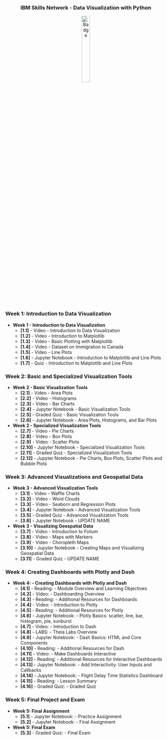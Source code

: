 <div align="center">
    <h3>IBM Skills Network - Data Visualization with Python</h3>
        <img src="/_Coursera_Data_Analysis_w_Python.png" alt="Badge" style="width:23%">
</div>

### Week 1: Introduction to Data Visualization</b>
- <b>Week 1 - Introduction to Data Visualization</b>
    - <b>[1.1]</b> - Video - Introduction to Data Visualization
    - <b>[1.2]</b> - Video - Introduction to Matplotlib
    - <b>[1.3]</b> - Video - Basic Plotting with Matplotlib
    - <b>[1.4]</b> - Video - Dataset on Immigration to Canada
    - <b>[1.5]</b> - Video - Line Plots
    - <b>[1.6]</b> - Jupyter Notebook - Introduction to Matplotlib and Line Plots
    - <b>[1.7]</b> - Quiz - Introduction to Matplotlib and Line Plots

### Week 2: Basic and Specialized Visualization Tools</b>
- <b>Week 2 - Basic Visualization Tools</b>
    - <b>[2.1]</b> - Video - Area Plots
    - <b>[2.2]</b> - Video - Histograms
    - <b>[2.3]</b> - Video - Bar Charts
    - <b>[2.4]</b> - Jupyter Notebook - Basic Visualization Tools
    - <b>[2.5]</b> - Graded Quiz - Basic Visualization Tools
    - <b>[2.6]</b> - Jupyter Notebook - Area Plots, Histograms, and Bar Plots
- <b>Week 2 - Specialized Visualization Tools</b>
    - <b>[2.7]</b> - Video - Pie Charts
    - <b>[2.8]</b> - Video - Box Plots
    - <b>[2.9]</b> - Video - Scatter Plots
    - <b>[2.10]</b> - Jupyter Notebook - Specialized Visualization Tools
    - <b>[2.11]</b> - Graded Quiz - Specialized Visualization Tools
    - <b>[2.12]</b> - Jupyter Notebook - Pie Charts, Box Plots, Scatter Plots and Bubble Plots

### Week 3: Advanced Visualizations and Geospatial Data
- <b>Week 3 - Advanced Visualization Tools</b>
    - <b>[3.1]</b> - Video - Waffle Charts
    - <b>[3.2]</b> - Video - Word Clouds
    - <b>[3.3]</b> - Video - Seaborn and Regression Plots
    - <b>[3.4]</b> - Jupyter Notebook - Advanced Visualization Tools
    - <b>[3.5]</b> - Graded Quiz - Advanced Visualization Tools
    - <b>[3.6]</b> - Jupyter Notebook - UPDATE NAME
 - <b>Week 3 - Visualizing Geospatial Data</b>
    - <b>[3.7]</b> - Video - Introduction to Folium 
    - <b>[3.8]</b> - Video - Maps with Markers
    - <b>[3.9]</b> - Video - Choropleth Maps
    - <b>[3.10]</b> - Jupyter Notebook - Creating Maps and Visualizing Geospatial Data
    - <b>[3.11]</b> - Graded Quiz - UPDATE NAME
    
 ### Week 4: Creating Dashboards with Plotly and Dash
- <b>Week 4: - Creating Dashboards with Plotly and Dash</b>
    - <b>[4.1]</b> - Reading: - Module Overview and Learning Objectives
    - <b>[4.2]</b> - Video: - Dashboarding Overview
    - <b>[4.3]</b> - Reading: - Additional Resources for Dashboards
    - <b>[4.4]</b> - Video: - Introduction to Plotly
    - <b>[4.5]</b> - Reading: - Additional Resources for Plotly
    - <b>[4.6]</b> - Jupyter Notebook: - Plotly Basics: scatter, line, bar, histogram, pie, sunburst
    - <b>[4.7]</b> - Video: - Introduction to Dash
    - <b>[4.8]</b> - LABS: - Theia Labs Overview
    - <b>[4.9]</b> - Jupyter Notebook: - Dash Basics: HTML and Core Components
    - <b>[4.10]</b> - Reading: - Additional Resources for Dash
    - <b>[4.11]</b> - Video: - Make Dashboards Interactive
    - <b>[4.12]</b> - Reading: - Additional Resources for Interactive Dashboards
    - <b>[4.13]</b> - Jupyter Notebook: - Add Interactivity: User Inputs and Callbacks
    - <b>[4.14]</b> - Jupyter Notebook: - Flight Delay Time Statistics Dashboard 
    - <b>[4.15]</b> - Reading: - Lesson Summary
    - <b>[4.16]</b> - Graded Quiz: - Graded Quiz
    
### Week 5: Final Project and Exam
- <b>Week 5: Final Assignment</b> 
    - <b>[5.1]</b> - Jupyter Notebook: - Practice Assignment
    - <b>[5.2]</b> - Jupyter Notebook: - Final Assignment
- <b>Week 5: Final Exam</b> 
    - <b>[5.3]</b> - Graded Quiz: - Final Exam


    
    
 
    
    
    
    
    
    
    
